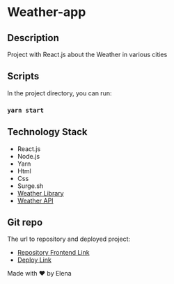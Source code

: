 # Weather-app

## Description
Project with React.js about the Weather in various cities

## Scripts
In the project directory, you can run:

### `yarn start`



## Technology Stack
- React.js
- Node.js
- Yarn
- Html
- Css
- Surge.sh
- [Weather Library](https://erikflowers.github.io/weather-icons/)
- [Weather API](https://openweathermap.org/api)

## Git repo
The url to repository and deployed project:

- [Repository Frontend Link](https://github.com/elenapiaggio/weather-app)
- [Deploy Link](https://theweatherapp.surge.sh)

Made with :heart: by Elena